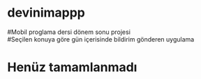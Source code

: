 # devinimappp
#Mobil proglama dersi dönem sonu projesi <br>
#Seçilen konuya göre gün içerisinde bildirim gönderen uygulama
# Henüz tamamlanmadı
